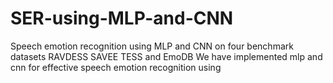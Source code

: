 # SER-using-MLP-and-CNN
Speech emotion recognition using MLP and CNN on four benchmark datasets RAVDESS SAVEE TESS and EmoDB
We have implemented mlp and cnn for effective speech emotion recognition using 
